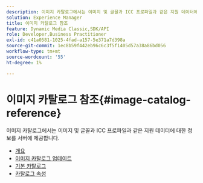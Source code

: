 ```yaml
---
description: 이미지 카탈로그에서는 이미지 및 글꼴과 ICC 프로파일과 같은 지원 데이터에 대한 정보를 서버에 제공합니다.
solution: Experience Manager
title: 이미지 카탈로그 참조
feature: Dynamic Media Classic,SDK/API
role: Developer,Business Practitioner
exl-id: c41a0581-1025-4fad-a157-5e371a7d398a
source-git-commit: 1ec8b59f442eb96c6c3f5f1405d57a38a86bd056
workflow-type: tm+mt
source-wordcount: '55'
ht-degree: 1%

---
```


# 이미지 카탈로그 참조{#image-catalog-reference}

이미지 카탈로그에서는 이미지 및 글꼴과 ICC 프로파일과 같은 지원 데이터에 대한 정보를 서버에 제공합니다.

* [개요](/help/aem-is-ir-api/is-api/image-catalog/image-serving-api-ref/c-image-catalog-reference/c-overview/c-overview.md)
* [이미지 카탈로그 업데이트](/help/aem-is-ir-api/is-api/image-catalog/image-serving-api-ref/c-image-catalog-reference/c-overview/c-updating-image-catalogs.md)
* [기본 카탈로그](/help/aem-is-ir-api/is-api/image-catalog/image-serving-api-ref/c-image-catalog-reference/c-overview/c-default-catalog.md)
* [카탈로그 속성](/help/aem-is-ir-api/is-api/image-catalog/image-serving-api-ref/c-image-catalog-reference/c-overview/c-catalog-attributes/c-catalog-attributes.md)
